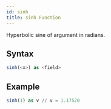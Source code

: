 ```yaml
---
id: sinh
title: sinh Function
---
```



Hyperbolic sine of argument in radians.

## Syntax

```sql
sinh(<x>) as <field>
```

## Example

```sql
sinh(1) as v // v = 1.17520
```
